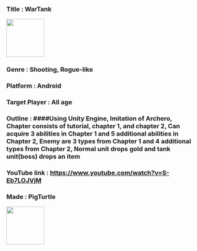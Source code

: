 ### Title : WarTank 
<img src="https://user-images.githubusercontent.com/49774211/99612797-9ed2c080-2a59-11eb-91b9-2029947d8f89.jpg"  width="100" height="100">

### Genre : Shooting, Rogue-like

### Platform : Android

### Target Player : All age

### Outline : ####Using Unity Engine, Imitation of Archero, Chapter consists of tutorial, chapter 1, and chapter 2, Can acquire 3 abilities in Chapter 1 and 5 additional abilities in Chapter 2, Enemy are 3 types from Chapter 1 and 4 additional types from Chapter 2, Normal unit drops gold and tank unit(boss) drops an item

### YouTube link : https://www.youtube.com/watch?v=S-Eb7LOJVjM

### Made : PigTurtle 
<img src="https://user-images.githubusercontent.com/49774211/99612548-223fe200-2a59-11eb-8a11-272f08d826b2.jpg"  width="100" height="100">
